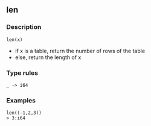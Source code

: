 ## len

### Description

`len(x)`

- if x is a table, return the number of rows of the table
- else, return the length of x

### Type rules

```no-highlight
_ -> i64
```

### Examples

```no-highlight
len((-1,2,3))
> 3:i64
```
